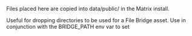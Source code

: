 Files placed here are copied into data/public/ in the Matrix install.

Useful for dropping directories to be used for a File Bridge asset. Use in conjunction with the BRIDGE_PATH env var to set 

